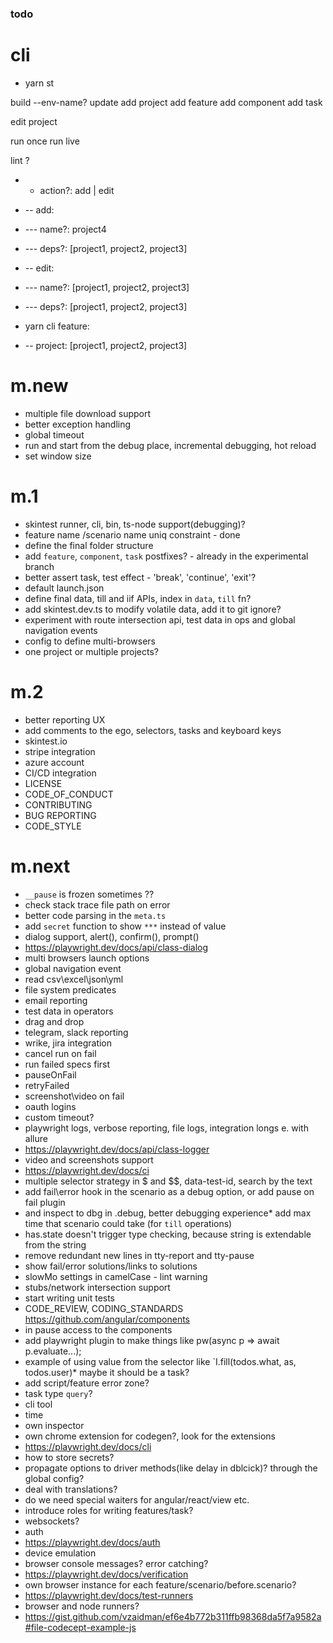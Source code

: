 ### todo 


# cli

* yarn st

build --env-name?
update
add project
add feature
add component
add task

edit project

run once
run live

lint ?

* - action?: add | edit
* -- add:
* --- name?: project4
* --- deps?: [project1, project2, project3]
* -- edit:
* --- name?: [project1, project2, project3]
* --- deps?: [project1, project2, project3]

* yarn cli feature:
* -- project: [project1, project2, project3]

# m.new
* multiple file download support
* better exception handling 
* global timeout
* run and start from the debug place, incremental debugging, hot reload
* set window size

# m.1
* skintest runner, cli, bin, ts-node support(debugging)?
* feature name /scenario name uniq constraint - done
* define the final folder structure
* add `feature`, `component`, `task` postfixes? - already in the experimental branch
* better assert task, test effect - 'break', 'continue', 'exit'?
* default launch.json
* define final data, till and iif APIs, index in `data`, `till` fn?
* add skintest.dev.ts to modify volatile data, add it to git ignore?
* experiment with route intersection api, test data in ops and global navigation events
* config to define multi-browsers
* one project or multiple projects?

# m.2
* better reporting UX
* add comments to the ego, selectors, tasks and keyboard keys
* skintest.io
* stripe integration
* azure account
* CI/CD integration
* LICENSE
* CODE_OF_CONDUCT
* CONTRIBUTING
* BUG REPORTING
* CODE_STYLE

# m.next
* `__pause` is frozen sometimes ??
* check stack trace file path on error
* better code parsing in the `meta.ts`
* add `secret` function to show `***` instead of value
* dialog support, alert(), confirm(), prompt()
* https://playwright.dev/docs/api/class-dialog
* multi browsers launch options
* global navigation event
* read csv\excel\json\yml
* file system predicates
* email reporting
* test data in operators
* drag and drop
* telegram, slack reporting
* wrike, jira integration
* cancel run on fail
* run failed specs first
* pauseOnFail
* retryFailed
* screenshot\video on fail
* oauth logins
* custom timeout?
* playwright logs, verbose reporting, file logs, integration longs e. with allure
* https://playwright.dev/docs/api/class-logger
* video and screenshots support
* https://playwright.dev/docs/ci
* multiple selector strategy in $ and $$, data-test-id, search by the text
* add fail\error hook in the scenario as a debug option, or add pause on fail plugin
* and inspect to dbg in .debug, better debugging experience* add max time that scenario could take (for `till` operations)
* has.state doesn't trigger type checking, because string is extendable from the string
* remove redundant new lines in tty-report and tty-pause
* show fail/error solutions/links to solutions
* slowMo settings in camelCase - lint warning
* stubs/network intersection support
* start writing unit tests
* CODE_REVIEW, CODING_STANDARDS https://github.com/angular/components
* in pause access to the components
* add playwright plugin to make things like pw(async p => await p.evaluate...);
* example of using value from the selector like `I.fill(todos.what, as, todos.user)* maybe it should be a task?
* add script/feature error zone?
* task type  `query`?
* cli tool
* time 
* own inspector
* own chrome extension for codegen?, look for the extensions
* https://playwright.dev/docs/cli
* how to store secrets?
* propagate options to driver methods(like delay in dblcick)? through the global config?
* deal with translations?
* do we need special waiters for angular/react/view etc.
* introduce roles for writing features/task?
* websockets?
* auth
* https://playwright.dev/docs/auth
* device emulation
* browser console messages? error catching?
* https://playwright.dev/docs/verification
* own browser instance for each feature/scenario/before.scenario?
* https://playwright.dev/docs/test-runners
* browser and node runners?
* https://gist.github.com/vzaidman/ef6e4b772b311ffb98368da5f7a9582a#file-codecept-example-js